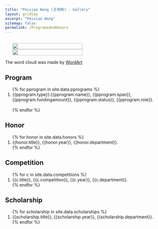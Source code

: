 ```yaml
---
title: "Peixiao Wang (王培晓) - Gallery"
layout: gridlay
excerpt: "Peixiao Wang"
sitemap: false
permalink: /ProgramsAndHonors
---
```


<div class="col-sm-4" align="right" style="display:table-cell; vertical-align:middle; text-align:center">

  <ul style="overflow: hidden">
  <a href ="https://giserwang.github.io"> <img align="right" src="{{ site.url }}{{ site.baseurl }}/images/pages/Word Art.jpeg" class="img-responsive" width="100%" /></a>
  <a href ="https://giserwang.github.io"> <img align="right" src="{{ site.url }}{{ site.baseurl }}/images/pages/adminxxx.png" class="img-responsive" width="100%" /></a>
  </ul>
  The word cloud was made by <a href ="https://wordart.com/">WordArt</a><br>
</div>

<div class="col-sm-8">

## Program

<ol>
	{% for pprogram  in site.data.pprograms %}
		<li> {{pprogram.type}}:{{pprogram.name}}, {{pprogram.span}}, {{pprogram.fundingamount}}, {{pprogram.status}}, {{pprogram.role}}.<font color='white'>{{pprogram.grant}}</font></li>
	{% endfor %}
	<!--{% for cprogram  in site.data.cprograms %}
		<li> {{cprogram.type}}: {{cprogram.name}}, {{cprogram.span}}, {{cprogram.fundingamount}}, {{cprogram.role}}.<font color='white'>{{cprogram.grant}}</font></li>
	{% endfor %}-->
</ol>


## Honor

<ol>
	{% for honor in site.data.honors %}
		<li> {{honor.title}}, {{honor.year}}, {{honor.department}}. </li>
	{% endfor %}
</ol>


## Competition

<ol>
	{% for c in site.data.competitions %}
		<li> {{c.title}}, {{c.competition}}, {{c.year}}, {{c.department}}. </li>
	{% endfor %}
	<!--{% for cproject  in site.data.cprojects %}
		<li> {{cproject.type}}: {{cproject.name}}, {{cproject.span}}, {{cproject.fundingamount}}, {{cproject.role}}.<font color='white'>{{cproject.grant}}</font></li>
	{% endfor %}-->
</ol>


## Scholarship

<ol>
	{% for scholarship in site.data.scholarships %}
		<li> {{scholarship.title}}, {{scholarship.year}}, {{scholarship.department}}. </li>
	{% endfor %}
</ol>

</div>
